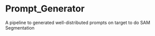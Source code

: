 # Prompt_Generator
A pipeline to generated well-distributed prompts on target to do SAM Segmentation
